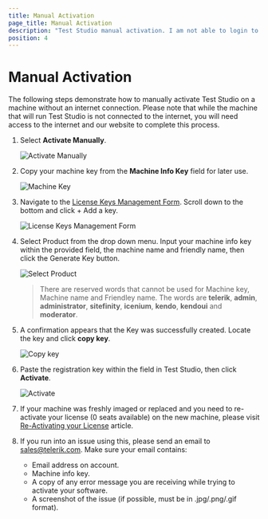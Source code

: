 ```yaml
---
title: Manual Activation
page_title: Manual Activation
description: "Test Studio manual activation. I am not able to login to my account and activate Test Studio. No internet on the machine and unable to activate Test Studio"
position: 4
---
```

# Manual Activation #

The following steps demonstrate how to manually activate Test Studio on a machine without an internet connection. Please note that while the machine that will run Test Studio is not connected to the internet, you will need access to the internet and our website to complete this process.

1. Select __Activate Manually__.

	![Activate Manually](/img/general-information/installation/manual-activation/fig2.png)

2. Copy your machine key from the __Machine Info Key__ field for later use.

	![Machine Key](/img/general-information/installation/manual-activation/fig3.png)

3. Navigate to the <a href="http://www.telerik.com/account/your-products/testing-tools-manage-license-keys.aspx" target="_blank">License Keys Management Form</a>. Scroll down to the bottom and click + Add a key.

	
	![License Keys Management Form](/img/general-information/installation/manual-activation/fig4.png)

4. Select Product from the drop down menu. Input your machine info key within the provided field, the machine name and friendly name, then click the Generate Key button. 

	![Select Product](/img/general-information/installation/manual-activation/fig5.png)

	> There are reserved words that cannot be used for Machine key, Machine name and Friendley name. The words are **telerik**, **admin**, **administrator**, **sitefinity**, **icenium**, **kendo**, **kendoui** and **moderator**. 

5.	A confirmation appears that the Key was successfully created. Locate the key and click __copy key__.

	![Copy key](/img/general-information/installation/manual-activation/fig6.png)

6. Paste the registration key within the field in Test Studio, then click __Activate__.

	![Activate](/img/general-information/installation/manual-activation/fig7.png)

7.	If your machine was freshly imaged or replaced and you need to re-activate your license (0 seats available) on the new machine, please visit <a href="re-activating-your-license" target="_blank">Re-Activating your License</a> article.
10.	If you run into an issue using this, please send an email to [sales@telerik.com](mailto:sales@telerik.com). Make sure your email contains:

	* Email address on account.
	* Machine info key.
	* A copy of any error message you are receiving while trying to activate your software.
	* A screenshot of the issue (if possible, must be in .jpg/.png/.gif format).